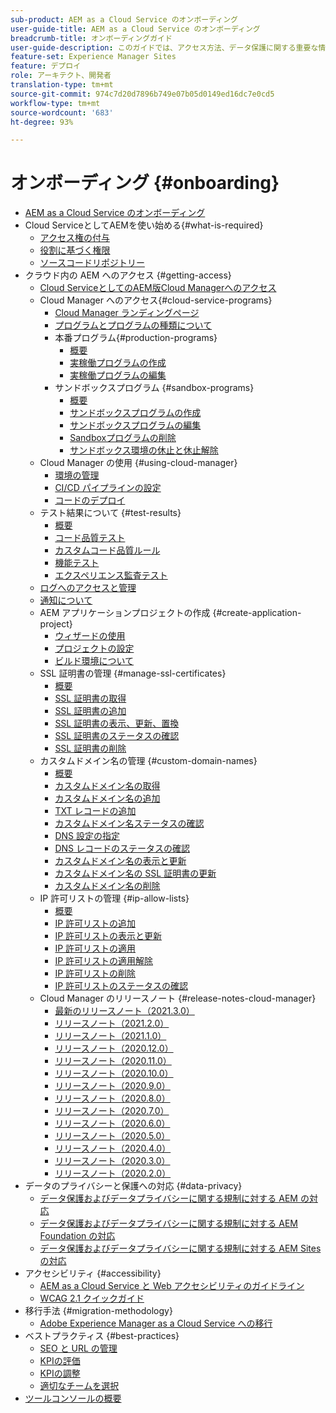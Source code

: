 ```yaml
---
sub-product: AEM as a Cloud Service のオンボーディング
user-guide-title: AEM as a Cloud Service のオンボーディング
breadcrumb-title: オンボーディングガイド
user-guide-description: このガイドでは、アクセス方法、データ保護に関する重要な情報など、Adobe Experience Manager as a Cloud Service の基本について概要を説明します。
feature-set: Experience Manager Sites
feature: デプロイ
role: アーキテクト、開発者
translation-type: tm+mt
source-git-commit: 974c7d20d7896b749e07b05d0149ed16dc7e0cd5
workflow-type: tm+mt
source-wordcount: '683'
ht-degree: 93%

---
```



# オンボーディング {#onboarding}

+ [AEM as a Cloud Service のオンボーディング](/help/onboarding/home.md)
+ Cloud ServiceとしてAEMを使い始める{#what-is-required}
   + [アクセス権の付与](what-is-required/access-rights-granted.md)
   + [役割に基づく権限](what-is-required/role-based-permissions.md)
   + [ソースコードリポジトリー](what-is-required/source-code-repository.md)
+ クラウド内の AEM へのアクセス {#getting-access}
   + [Cloud ServiceとしてのAEM版Cloud Managerへのアクセス](getting-access-to-aem-in-cloud/navigation.md)
   + Cloud Manager へのアクセス{#cloud-service-programs}
      + [Cloud Manager ランディングページ](getting-access-to-aem-in-cloud/first-time-login.md)
      + [プログラムとプログラムの種類について](getting-access-to-aem-in-cloud/understand-program-types.md)
      + 本番プログラム{#production-programs}
         + [概要](/help/onboarding/getting-access-to-aem-in-cloud/introduction-production-programs.md)
         + [実稼働プログラムの作成](getting-access-to-aem-in-cloud/creating-production-program.md)
         + [実稼働プログラムの編集](/help/onboarding/getting-access-to-aem-in-cloud/editing-production-program.md)
      + サンドボックスプログラム {#sandbox-programs}
         + [概要](getting-access-to-aem-in-cloud/introduction-sandbox-programs.md)
         + [サンドボックスプログラムの作成](getting-access-to-aem-in-cloud/creating-sandbox-program.md)
         + [サンドボックスプログラムの編集](/help/onboarding/getting-access-to-aem-in-cloud/editing-sandbox-program.md)
         + [Sandboxプログラムの削除](getting-access-to-aem-in-cloud/deleting-sandbox-program.md)
         + [サンドボックス環境の休止と休止解除](/help/onboarding/getting-access-to-aem-in-cloud/hibernating-de-hibernating-sandbox-environments.md)
   + Cloud Manager の使用 {#using-cloud-manager}
      + [環境の管理](https://experienceleague.adobe.com/docs/experience-manager-cloud-service/implementing/using-cloud-manager/manage-environments.html?lang=ja)
      + [CI/CD パイプラインの設定](https://experienceleague.adobe.com/docs/experience-manager-cloud-service/implementing/using-cloud-manager/configure-pipeline.html?lang=ja)
      + [コードのデプロイ](https://experienceleague.adobe.com/docs/experience-manager-cloud-service/implementing/using-cloud-manager/deploy-code.html?lang=ja)
   + テスト結果について {#test-results}
      + [概要](https://experienceleague.adobe.com/docs/experience-manager-cloud-service/implementing/using-cloud-manager/test-results/overview-test-results.html?lang=ja)
      + [コード品質テスト](https://experienceleague.adobe.com/docs/experience-manager-cloud-service/implementing/using-cloud-manager/test-results/code-quality-testing.html?lang=ja)
      + [カスタムコード品質ルール](https://experienceleague.adobe.com/docs/experience-manager-cloud-service/implementing/using-cloud-manager/test-results/custom-code-quality-rules.html?lang=ja)
      + [機能テスト](https://experienceleague.adobe.com/docs/experience-manager-cloud-service/implementing/using-cloud-manager/test-results/functional-testing.html?lang=ja)
      + [エクスペリエンス監査テスト](https://experienceleague.adobe.com/docs/experience-manager-cloud-service/implementing/using-cloud-manager/test-results/experience-audit-testing.html?lang=ja)
   + [ログへのアクセスと管理](https://experienceleague.adobe.com/docs/experience-manager-cloud-service/implementing/using-cloud-manager/manage-logs.html?lang=ja)
   + [通知について](https://experienceleague.adobe.com/docs/experience-manager-cloud-service/implementing/using-cloud-manager/notifications.html?lang=ja)
   + AEM アプリケーションプロジェクトの作成 {#create-application-project}
      + [ウィザードの使用](getting-access-to-aem-in-cloud/using-the-wizard.md)
      + [プロジェクトの設定](getting-access-to-aem-in-cloud/setting-up-project.md)
      + [ビルド環境について](getting-access-to-aem-in-cloud/build-environment-details.md)
   + SSL 証明書の管理 {#manage-ssl-certificates}
      + [概要](https://experienceleague.adobe.com/docs/experience-manager-cloud-service/implementing/using-cloud-manager/manage-ssl-certificates/introduction.html?lang=ja)
      + [SSL 証明書の取得](https://experienceleague.adobe.com/docs/experience-manager-cloud-service/implementing/using-cloud-manager/manage-ssl-certificates/get-ssl-certificate.html?lang=ja)
      + [SSL 証明書の追加](https://experienceleague.adobe.com/docs/experience-manager-cloud-service/implementing/using-cloud-manager/manage-ssl-certificates/add-ssl-certificate.html?lang=ja)
      + [SSL 証明書の表示、更新、置換](https://experienceleague.adobe.com/docs/experience-manager-cloud-service/implementing/using-cloud-manager/manage-ssl-certificates/view-update-replace-ssl-certificate.html?lang=ja)
      + [SSL 証明書のステータスの確認](https://experienceleague.adobe.com/docs/experience-manager-cloud-service/implementing/using-cloud-manager/manage-ssl-certificates/check-status-ssl-certificate.html?lang=ja)
      + [SSL 証明書の削除](https://experienceleague.adobe.com/docs/experience-manager-cloud-service/implementing/using-cloud-manager/manage-ssl-certificates/delete-ssl-certificate.html?lang=ja)
   + カスタムドメイン名の管理 {#custom-domain-names}
      + [概要](https://experienceleague.adobe.com/docs/experience-manager-cloud-service/implementing/using-cloud-manager/custom-domain-names/introduction.html?lang=ja)
      + [カスタムドメイン名の取得](https://experienceleague.adobe.com/docs/experience-manager-cloud-service/implementing/using-cloud-manager/custom-domain-names/get-custom-domain-name.html?lang=ja)
      + [カスタムドメイン名の追加](https://experienceleague.adobe.com/docs/experience-manager-cloud-service/implementing/using-cloud-manager/custom-domain-names/add-custom-domain-name.html?lang=ja)
      + [TXT レコードの追加](https://experienceleague.adobe.com/docs/experience-manager-cloud-service/implementing/using-cloud-manager/custom-domain-names/add-text-record.html?lang=ja)
      + [カスタムドメイン名ステータスの確認](https://experienceleague.adobe.com/docs/experience-manager-cloud-service/implementing/using-cloud-manager/custom-domain-names/check-domain-name-status.html?lang=ja)
      + [DNS 設定の指定](https://experienceleague.adobe.com/docs/experience-manager-cloud-service/implementing/using-cloud-manager/custom-domain-names/configure-dns-settings.html?lang=ja)
      + [DNS レコードのステータスの確認](https://experienceleague.adobe.com/docs/experience-manager-cloud-service/implementing/using-cloud-manager/custom-domain-names/check-dns-record-status.html?lang=ja)
      + [カスタムドメイン名の表示と更新](https://experienceleague.adobe.com/docs/experience-manager-cloud-service/implementing/using-cloud-manager/custom-domain-names/view-update-replace-custom-domain-name.html?lang=ja)
      + [カスタムドメイン名の SSL 証明書の更新](https://experienceleague.adobe.com/docs/experience-manager-cloud-service/implementing/using-cloud-manager/custom-domain-names/update-cdn-ssl-certificate.html?lang=ja)
      + [カスタムドメイン名の削除](https://experienceleague.adobe.com/docs/experience-manager-cloud-service/implementing/using-cloud-manager/custom-domain-names/delete-custom-domain-name.html?lang=ja)
   + IP 許可リストの管理 {#ip-allow-lists}
      + [概要](https://experienceleague.adobe.com/docs/experience-manager-cloud-service/implementing/using-cloud-manager/ip-allow-lists/introduction.html?lang=ja)
      + [IP 許可リストの追加](https://experienceleague.adobe.com/docs/experience-manager-cloud-service/implementing/using-cloud-manager/ip-allow-lists/add-ip-allow-lists.html?lang=ja)
      + [IP 許可リストの表示と更新](https://experienceleague.adobe.com/docs/experience-manager-cloud-service/implementing/using-cloud-manager/ip-allow-lists/view-update-ip-allow-list.html?lang=ja)
      + [IP 許可リストの適用](https://experienceleague.adobe.com/docs/experience-manager-cloud-service/implementing/using-cloud-manager/ip-allow-lists/apply-allow-list.html?lang=ja)
      + [IP 許可リストの適用解除](https://experienceleague.adobe.com/docs/experience-manager-cloud-service/implementing/using-cloud-manager/ip-allow-lists/unapply-ip-allow-list.html?lang=ja)
      + [IP 許可リストの削除](https://experienceleague.adobe.com/docs/experience-manager-cloud-service/implementing/using-cloud-manager/ip-allow-lists/delete-ip-allow-list.html?lang=ja)
      + [IP 許可リストのステータスの確認](https://experienceleague.adobe.com/docs/experience-manager-cloud-service/implementing/using-cloud-manager/ip-allow-lists/check-ip-allow-list-status.html?lang=ja)
   + Cloud Manager のリリースノート {#release-notes-cloud-manager}
      + [最新のリリースノート（2021.3.0）](/help/onboarding/release-notes-cloud-manager/release-notes-cm-current.md)
      + [リリースノート（2021.2.0）](/help/onboarding/release-notes-cloud-manager/release-notes-cm-2021-2-0.md)
      + [リリースノート（2021.1.0）](/help/onboarding/release-notes-cloud-manager/release-notes-cm-2021-1-0.md)
      + [リリースノート（2020.12.0）](/help/onboarding/release-notes-cloud-manager/release-notes-cm-2020-12-0.md)
      + [リリースノート（2020.11.0）](/help/onboarding/release-notes-cloud-manager/release-notes-cm-2020-11-0.md)
      + [リリースノート（2020.10.0）](/help/onboarding/release-notes-cloud-manager/release-notes-cm-2020-10-0.md)
      + [リリースノート（2020.9.0）](/help/onboarding/release-notes-cloud-manager/release-notes-cm-2020-9-0.md)
      + [リリースノート（2020.8.0）](/help/onboarding/release-notes-cloud-manager/release-notes-cm-2020-8-0.md)
      + [リリースノート（2020.7.0）](/help/onboarding/release-notes-cloud-manager/release-notes-cm-2020-7-0.md)
      + [リリースノート（2020.6.0）](/help/onboarding/release-notes-cloud-manager/release-notes-cm-2020-6-0.md)
      + [リリースノート（2020.5.0）](/help/onboarding/release-notes-cloud-manager/release-notes-cm-2020-5-0.md)
      + [リリースノート（2020.4.0）](/help/onboarding/release-notes-cloud-manager/release-notes-cm-2020-4-0.md)
      + [リリースノート（2020.3.0）](/help/onboarding/release-notes-cloud-manager/release-notes-cm-2020-3-0.md)
      + [リリースノート（2020.2.0）](/help/onboarding/release-notes-cloud-manager/release-notes-cm-2020-2-0.md)
+ データのプライバシーと保護への対応 {#data-privacy}
   + [データ保護およびデータプライバシーに関する規制に対する AEM の対応](data-privacy-and-protection-readiness/aem-readiness.md)
   + [データ保護およびデータプライバシーに関する規制に対する AEM Foundation の対応](data-privacy-and-protection-readiness/foundation-readiness.md)
   + [データ保護およびデータプライバシーに関する規制に対する AEM Sites の対応](data-privacy-and-protection-readiness/sites-readiness.md)
+ アクセシビリティ {#accessibility}
   + [AEM as a Cloud Service と Web アクセシビリティのガイドライン](accessibility/web-accessibility.md)
   + [WCAG 2.1 クイックガイド](accessibility/quick-guide-wcag.md)
+ 移行手法 {#migration-methodology}
   + [Adobe Experience Manager as a Cloud Service への移行](migration-methodology/getting-started.md)
+ ベストプラクティス {#best-practices}
   + [SEO と URL の管理](best-practices/seo-and-url-management.md)
   + [KPIの評価](best-practices/assessing-kpis.md)
   + [KPIの調整](best-practices/aligning-kpis.md)
   + [適切なチームを選択](best-practices/choose-right-team.md)
+ [ツールコンソールの概要](tools-consoles.md)
